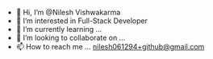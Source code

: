 - 👋 Hi, I’m @Nilesh Vishwakarma
- 👀 I’m interested in Full-Stack Developer
- 🌱 I’m currently learning ...
- 💞️ I’m looking to collaborate on ...
- 📫 How to reach me ... nilesh061294+github@gmail.com

<!---
N8l3/N8l3 is a ✨ special ✨ repository because its `README.md` (this file) appears on your GitHub profile.
You can click the Preview link to take a look at your changes.
--->
